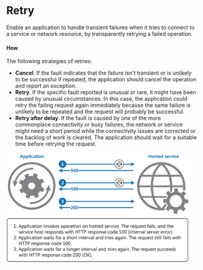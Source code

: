 # Retry

Enable an application to handle transient failures when it tries to connect to a service or network resource, by transparently retrying a failed operation.

#### How

The following  strategies of retries:

* **Cancel**. If the fault indicates that the failure isn't transient or is unlikely to be successful if repeated, the application should cancel the operation and report an exception. 
* **Retry**. If the specific fault reported is unusual or rare, it might have been caused by unusual circumstances. In this case, the application could retry the failing request again immediately because the same failure is unlikely to be repeated and the request will probably be successful.
* **Retry after delay**. If the fault is caused by one of the more commonplace connectivity or busy failures, the network or service might need a short period while the connectivity issues are corrected or the backlog of work is cleared. The application should wait for a suitable time before retrying the request.

![](../../../.gitbook/assets/image%20%288%29.png)

